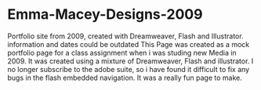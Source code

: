 # Emma-Macey-Designs-2009
Portfolio site from 2009, created with Dreamweaver, Flash and Illustrator. information and dates could be outdated
This Page was created as a mock portfolio page for a class assignment when i was studing new Media in 2009. It was created using 
a mixture of Dreamweaver, Flash and illustrator. I no longer subscribe to the adobe suite, so i have found it difficult to fix 
any bugs in the flash embedded navigation. It was a really fun page to make.    
